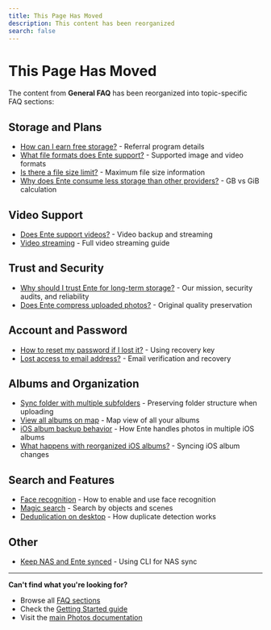 ```yaml
---
title: This Page Has Moved
description: This content has been reorganized
search: false
---
```


# This Page Has Moved

The content from **General FAQ** has been reorganized into topic-specific FAQ sections:

## Storage and Plans

- [How can I earn free storage?](/photos/faq/storage-and-plans#earn-free-storage) - Referral program details
- [What file formats does Ente support?](/photos/faq/backup-and-sync#backup-file-formats) - Supported image and video formats
- [Is there a file size limit?](/photos/faq/backup-and-sync#file-size-limit) - Maximum file size information
- [Why does Ente consume less storage than other providers?](/photos/faq/storage-and-plans#less-storage-usage) - GB vs GiB calculation

## Video Support

- [Does Ente support videos?](/photos/faq/backup-and-sync#video-support) - Video backup and streaming
- [Video streaming](/photos/features/utilities/video-streaming) - Full video streaming guide

## Trust and Security

- [Why should I trust Ente for long-term storage?](/photos/faq/security-and-privacy#trust) - Our mission, security audits, and reliability
- [Does Ente compress uploaded photos?](/photos/faq/backup-and-sync#does-ente-compress) - Original quality preservation

## Account and Password

- [How to reset my password if I lost it?](/photos/faq/security-and-privacy#use-recovery-key) - Using recovery key
- [Lost access to email address?](/photos/faq/account-creation#lost-email) - Email verification and recovery

## Albums and Organization

- [Sync folder with multiple subfolders](/photos/faq/albums-and-organization#nested-folders) - Preserving folder structure when uploading
- [View all albums on map](/photos/faq/search-and-discovery#all-albums) - Map view of all your albums
- [iOS album backup behavior](/photos/faq/albums-and-organization#multiple-ios-albums) - How Ente handles photos in multiple iOS albums
- [What happens with reorganized iOS albums?](/photos/faq/albums-and-organization#ios-reorganize) - Syncing iOS album changes

## Search and Features

- [Face recognition](/photos/faq/search-and-discovery#enable-face-recognition) - How to enable and use face recognition
- [Magic search](/photos/faq/search-and-discovery) - Search by objects and scenes
- [Deduplication on desktop](/photos/faq/backup-and-sync#deduplication-desktop) - How duplicate detection works

## Other

- [Keep NAS and Ente synced](/photos/faq/backup-and-sync#watch-nas) - Using CLI for NAS sync

---

**Can't find what you're looking for?**

- Browse all [FAQ sections](/photos/faq/account-creation)
- Check the [Getting Started guide](/photos/getting-started/)
- Visit the [main Photos documentation](/photos/)
